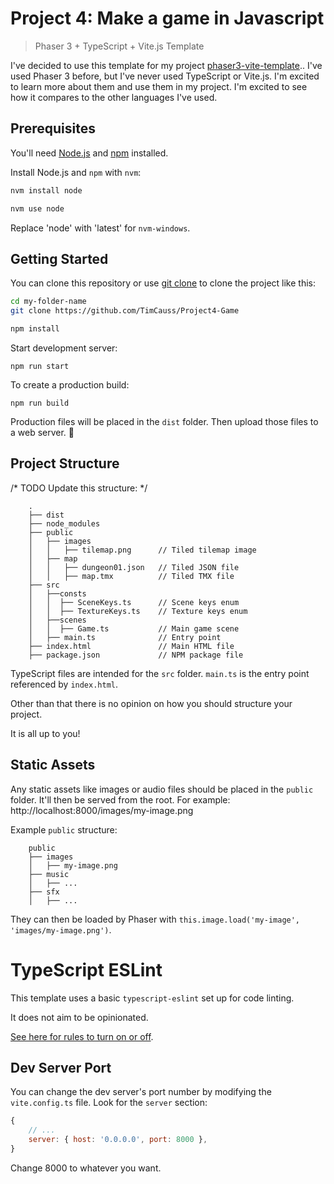 # Project 4: Make a game in Javascript

> Phaser 3 + TypeScript + Vite.js Template

I've decided to use this template for my project [phaser3-vite-template](https://github.com/ourcade/phaser3-vite-template).. 
I've used Phaser 3 before, but I've never used TypeScript or Vite.js. I'm excited to learn more about them and use them in my project. I'm excited to see how it compares to the other languages I've used.

## Prerequisites

You'll need [Node.js](https://nodejs.org/en/) and [npm](https://www.npmjs.com/) installed.

Install Node.js and `npm` with `nvm`:

```bash
nvm install node

nvm use node
```

Replace 'node' with 'latest' for `nvm-windows`.

## Getting Started

You can clone this repository or use [git clone](https://github.com/TimCauss/Project4-Game) to clone the project like this:

```bash
cd my-folder-name
git clone https://github.com/TimCauss/Project4-Game

npm install
```

Start development server:

```
npm run start
```

To create a production build:

```
npm run build
```

Production files will be placed in the `dist` folder. Then upload those files to a web server. 🎉

## Project Structure

/* TODO Update this structure: */

```
    .
    ├── dist
    ├── node_modules
    ├── public
    │   ├── images
    │   │   ├── tilemap.png      // Tiled tilemap image
    │   ├── map
    │   │   ├── dungeon01.json   // Tiled JSON file
    │   │   ├── map.tmx          // Tiled TMX file
    ├── src
    │   ├──consts
    │   │  ├── SceneKeys.ts      // Scene keys enum
    │   │  ├── TextureKeys.ts    // Texture keys enum
    │   ├──scenes
    │   │  ├── Game.ts           // Main game scene
    │   ├── main.ts              // Entry point
	├── index.html               // Main HTML file
    ├── package.json             // NPM package file
```

TypeScript files are intended for the `src` folder. `main.ts` is the entry point referenced by `index.html`.

Other than that there is no opinion on how you should structure your project.


It is all up to you!

## Static Assets

Any static assets like images or audio files should be placed in the `public` folder. It'll then be served from the root. For example: http://localhost:8000/images/my-image.png

Example `public` structure:

```
    public
    ├── images
    │   ├── my-image.png
    ├── music
    │   ├── ...
    ├── sfx
    │   ├── ...
```

They can then be loaded by Phaser with `this.image.load('my-image', 'images/my-image.png')`.

# TypeScript ESLint

This template uses a basic `typescript-eslint` set up for code linting.

It does not aim to be opinionated.

[See here for rules to turn on or off](https://eslint.org/docs/rules/).

## Dev Server Port

You can change the dev server's port number by modifying the `vite.config.ts` file. Look for the `server` section:

```js
{
	// ...
	server: { host: '0.0.0.0', port: 8000 },
}
```

Change 8000 to whatever you want.

